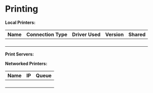 # Printing

**Local Printers:**

| Name | Connection Type | Driver Used | Version | Shared |
| --- | --- | --- | --- | --- |
|  |  |  |  |  |
|  |  |  |  |  |
|  |  |  |  |  |
|  |  |  |  |  |

**Print Servers:**

**Networked Printers:**

| Name | IP | Queue |
| --- | --- | --- |
|  |  |  |
|  |  |  |
|  |  |  |
|  |  |  |
